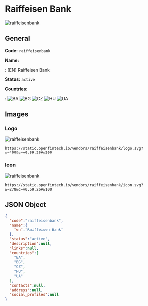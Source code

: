 
# Raiffeisen Bank 
![raiffeisenbank](https://static.openfintech.io/vendors/raiffeisenbank/logo.svg?w=400&c=v0.59.26#w200)  

## General 
 
**Code:** `raiffeisenbank` 
 
**Name:** 
 
:	[EN] Raiffeisen Bank 
 
**Status:** `active` 
 
 
**Countries:** 
 
:	![BA](https://cdnjs.cloudflare.com/ajax/libs/flag-icon-css/3.3.0/flags/4x3/ba.svg#w24) 	![BG](https://cdnjs.cloudflare.com/ajax/libs/flag-icon-css/3.3.0/flags/4x3/bg.svg#w24) 	![CZ](https://cdnjs.cloudflare.com/ajax/libs/flag-icon-css/3.3.0/flags/4x3/cz.svg#w24) 	![HU](https://cdnjs.cloudflare.com/ajax/libs/flag-icon-css/3.3.0/flags/4x3/hu.svg#w24) 	![UA](https://cdnjs.cloudflare.com/ajax/libs/flag-icon-css/3.3.0/flags/4x3/ua.svg#w24)  

## Images 

### Logo 
 
![raiffeisenbank](https://static.openfintech.io/vendors/raiffeisenbank/logo.svg?w=400&c=v0.59.26#w200)  

```
https://static.openfintech.io/vendors/raiffeisenbank/logo.svg?w=400&c=v0.59.26#w200
```  

### Icon 
 
![raiffeisenbank](https://static.openfintech.io/vendors/raiffeisenbank/icon.svg?w=278&c=v0.59.26#w100)  

```
https://static.openfintech.io/vendors/raiffeisenbank/icon.svg?w=278&c=v0.59.26#w100
```  

## JSON Object 

```json
{
  "code":"raiffeisenbank",
  "name":{
    "en":"Raiffeisen Bank"
  },
  "status":"active",
  "description":null,
  "links":null,
  "countries":[
    "BA",
    "BG",
    "CZ",
    "HU",
    "UA"
  ],
  "contacts":null,
  "address":null,
  "social_profiles":null
}
```  
